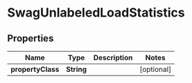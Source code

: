 
# SwagUnlabeledLoadStatistics

## Properties
Name | Type | Description | Notes
------------ | ------------- | ------------- | -------------
**propertyClass** | **String** |  |  [optional]



